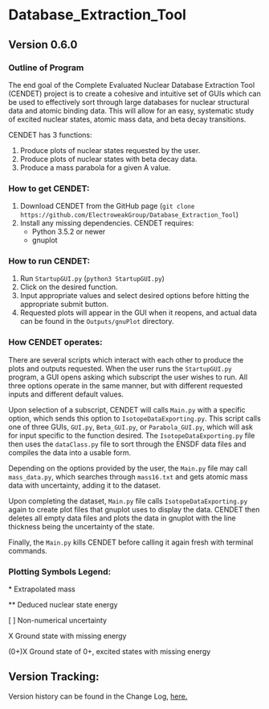 # Database_Extraction_Tool
## Version 0.6.0

### Outline of Program
The end goal of the Complete Evaluated Nuclear Database Extraction Tool (CENDET) project is to create a cohesive and intuitive set of GUIs which can be used to effectively sort through large databases for nuclear structural data and atomic binding data. This will allow for an easy, systematic study of excited nuclear states, atomic mass data, and beta decay transitions.

CENDET has 3 functions: 
1. Produce plots of nuclear states requested by the user.
2. Produce plots of nuclear states with beta decay data.
3. Produce a mass parabola for a given A value.

### How to get CENDET:
1. Download CENDET from the GitHub page (`git clone https://github.com/ElectroweakGroup/Database_Extraction_Tool`)
2. Install any missing dependencies. CENDET requires:
    * Python 3.5.2 or newer
    * gnuplot

### How to run CENDET:
1. Run `StartupGUI.py` (`python3 StartupGUI.py`)
2. Click on the desired function. 
3. Input appropriate values and select desired options before hitting the appropriate submit button.
4. Requested plots will appear in the GUI when it reopens, and actual data can be found in the `Outputs/gnuPlot` directory.



### How CENDET operates:
There are several scripts which interact with each other to produce the plots and outputs requested. When the user runs the `StartupGUI.py` program, a GUI opens asking which subscript the user wishes to run. All three options operate in the same manner, but with different requested inputs and different default values.

Upon selection of a subscript, CENDET will calls `Main.py` with a specific option, which sends this option to `IsotopeDataExporting.py`. This script calls one of three GUIs, `GUI.py`, `Beta_GUI.py`, or `Parabola_GUI.py`, which will ask for input specific to the function desired. The `IsotopeDataExporting.py` file then uses the `dataClass.py` file to sort through the ENSDF data files and compiles the data into a usable form.

Depending on the options provided by the user, the `Main.py` file may call `mass_data.py`, which searches through `mass16.txt` and gets atomic mass data with uncertainty, adding it to the dataset.

Upon completing the dataset, `Main.py` file calls `IsotopeDataExporting.py` again to create plot files that gnuplot uses to display the data. CENDET then deletes all empty data files and plots the data in gnuplot with the line thickness being the uncertainty of the state.

Finally, the `Main.py` kills CENDET before calling it again fresh with terminal commands.



### Plotting Symbols Legend:

\*		Extrapolated mass

\*\*		Deduced nuclear state energy

[ ]		Non-numerical uncertainty

X		Ground state with missing energy

(0+)X	Ground state of 0+, excited states with missing energy

## Version Tracking:

Version history can be found in the Change Log, [here.](http://github.com/ElectroweakGroup/Database_Extraction_Tool/blob/master/Changelog.txt)
